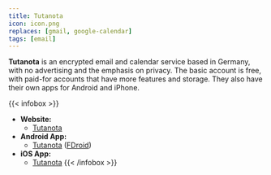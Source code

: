```yaml
---
title: Tutanota
icon: icon.png
replaces: [gmail, google-calendar]
tags: [email]
---
```


**Tutanota** is an encrypted email and calendar service based in Germany, with no advertising and the emphasis on privacy. The basic account is free, with paid-for accounts that have more features and storage. They also have their own apps for Android and iPhone.

{{< infobox >}}
- **Website:** 
    - [Tutanota](https://www.tutanota.com/)
- **Android App:** 
    - [Tutanota](https://play.google.com/store/apps/details?id=de.tutao.tutanota) ([FDroid](https://f-droid.org/en/packages/de.tutao.tutanota/))
- **iOS App:** 
    - [Tutanota](https://apps.apple.com/app/tutanota/id922429609)
{{< /infobox >}}
